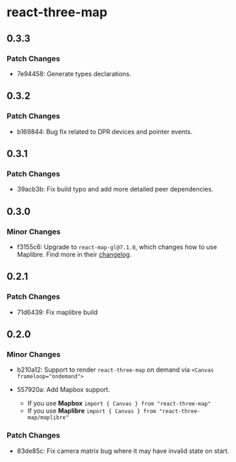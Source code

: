# react-three-map

## 0.3.3

### Patch Changes

- 7e94458: Generate types declarations.

## 0.3.2

### Patch Changes

- b169844: Bug fix related to DPR devices and pointer events.

## 0.3.1

### Patch Changes

- 39acb3b: Fix build typo and add more detailed peer dependencies.

## 0.3.0

### Minor Changes

- f3155c6: Upgrade to `react-map-gl@7.1.0`, which changes how to use Maplibre. Find more in their [changelog](https://github.com/visgl/react-map-gl/releases/tag/v7.1.0).

## 0.2.1

### Patch Changes

- 71d6439: Fix maplibre build

## 0.2.0

### Minor Changes

- b210a12: Support to render `react-three-map` on demand via `<Canvas frameloop="ondemand">`
- 557920a: Add Mapbox support.

  - If you use **Mapbox** `import { Canvas } from "react-three-map"`
  - If you use **Maplibre** `import { Canvas } from "react-three-map/maplibre"`

### Patch Changes

- 83de85c: Fix camera matrix bug where it may have invalid state on start.
